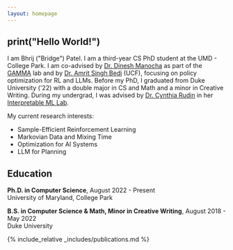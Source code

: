 ```yaml
---
layout: homepage
---
```


## print("Hello World!")


I am Bhrij ("Bridge") Patel. I am a third-year CS PhD student at the UMD - College Park.
I am co-advised by [Dr. Dinesh Manocha](https://www.cs.umd.edu/people/dmanocha) as part of the [GAMMA](https://gamma.umd.edu/) lab and by [Dr. Amrit Singh Bedi](https://sites.google.com/view/amritsinghbedi/home) (UCF), focusing on policy optimization for RL and LLMs. Before my PhD, I graduated from Duke University ('22) with a double major in CS and Math and a minor in Creative Writing. During my undergrad, I was advised by [Dr. Cynthia Rudin](https://www.youtube.com/channel/UCFAkntpj2aOBJ1q4o4FhVwQ/featured) in her [Interpretable ML Lab](https://users.cs.duke.edu/~cynthia/).

My current research interests:

<ul>
  <li>Sample-Efficient Reinforcement Learning</li>
  <li>Markovian Data and Mixing Time</li>
  <li>Optimization for AI Systems</li>
  <li>LLM for Planning</li>
</ul>

## Education

**Ph.D. in Computer Science**, August 2022 - Present <br>
University of Maryland, College Park <br>

**B.S. in Computer Science & Math, Minor in Creative Writing**, August 2018 - May 2022<br>
Duke University <br>

<!-- ## News 
- **[Jul. 2024]** "Deep Stochastic Kinematic Models for Probabilistic Motion Forecasting in Traffic" is accepted to IROS 2024! 🎉  (Blog post and camera-ready are under construction!!)
- **[Jul. 2024]** Our paper on our co-simulated driving and traffic simulation in VR, TRAVERSE, is accepted to IROS 2024! 🎉  (Open source is coming soon!)
- **[May 2024]** Began summer internship at [Waymo](https://waymo.com/) in Oxford, UK!
- **[Mar. 2024]** I received the [Maryland Transportation Initiative Fellowship](https://mti.umd.edu/MTI-fellowship-initiative)! 🎉
- **[Jan. 2024]** "Domain-Agnostic Learning with Information Bottleneck for Autonomous Steering" is accepted to ICRA 2024! 🎉
- **[Dec. 2023]** I was selected for [Outstanding GA Award](https://gradschool.umd.edu/funding/student-fellowships-awards/outstanding-graduate-assistant-awards) 2023! 🎉
- **[Sep. 2023]** "Gradient-Informed PPO" is accepted to NeurIPS 2023! 🎉
- **[May 2023]** Started internship at [Kitware Inc.](https://www.kitware.com/) in Carrboro, NC!
- **[Jan. 2023]** Traffic-Aware AD paper is accepted to ICRA 2023! 🎉



{% include_relative _includes/services.md %} -->

{% include_relative _includes/publications.md %}

<!-- ## Teaching
- Teaching Assistant, [Learning-based Modeling, Simulation and Animation](http://www.cs.umd.edu/class/fall2022/cmsc828X/) for [Professor Ming Lin](http://www.cs.umd.edu/~lin/), Fall 2022
- Teaching Assistant, [Data Structures](http://www.cs.umd.edu/class/fall2021/cmsc420-0301/) for [Professor Hanan Samet](http://www.cs.umd.edu/~hjs/), Fall 2021
- Teaching Assistant, [Data Science](https://github.com/cmsc320/spring2022) for [Professor Jose Calderon](http://jmct.cc/), Spring 2022 and Spring 2021 -->
<!-- - Teaching Assistant, Intro to Object Oriented Programming for [Fawzi Emad](http://www.cs.umd.edu/~fpe/), Fall 2020 -->
<!-- 
## Honors and Awards 
- Selected for Outstanding Graduate Assistant Award (AY 2023-2024)
- Selected to attend [CRA-W Grad Cohort for Women 2023](https://cra.org/cra-wp/grad-cohort-for-women/)
- Selected as Spotlight Talk at BADUE at IROS 2022
- CS Summer Research Fellowship, Fall 2021
- Grace Hopper Scholarship, Fall 2020 
- Cornell, Maryland, Max Planck Pre-doctoral Research School, Summer 2020 [[Certificate]](./assets/docs/cmmrs_zheng.pdf)
- QUEST Honors Program, Cohort 29, Fall 2017 
- President's Scholarship, Fall 2016 - Spring 2020
-->
